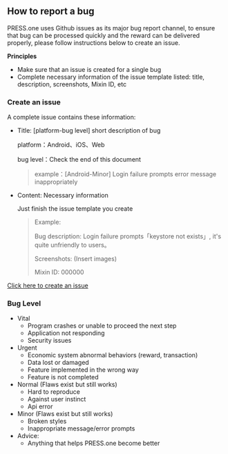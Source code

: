 ## How to report a bug

PRESS.one uses Github issues as its major bug report channel, to ensure that bug can be processed quickly and the reward can be delivered properly, please follow instructions below to create an issue.

**Principles**

- Make sure that an issue is created for a single bug
- Complete necessary information of the issue template listed: title, description, screenshots, Mixin ID, etc

### Create an issue

A complete issue contains these information:

- Title: [platform-bug level] short description of bug

  platform：Android、iOS、Web

  bug level：Check the end of this document

  > example：[Android-Minor] Login failure prompts error message inappropriately

- Content: Necessary information

    Just finish the issue template you create

    > Example:
    >
    > Bug description: Login failure prompts「keystore not exists」, it's quite unfriendly to users。
    >
    > Screenshots: (Insert images)
    >
    > Mixin ID: 000000

[Click here to create an  issue](https://github.com/Press-One/issues/issues/new?title=[platform-bug+level]+short+bug+description)

### Bug Level

- Vital 
  - Program crashes or unable to proceed the next step
  - Application not responding
  - Security issues
- Urgent
  - Economic system abnormal behaviors (reward, transaction)
  - Data lost or damaged
  - Feature implemented in the wrong way
  - Feature is not completed
- Normal (Flaws exist but still works)
  - Hard to reproduce
  - Against user instinct
  - Api error
- Minor (Flaws exist but still works)
  - Broken styles
  - Inappropriate message/error prompts 
- Advice:
  - Anything that helps PRESS.one become better
